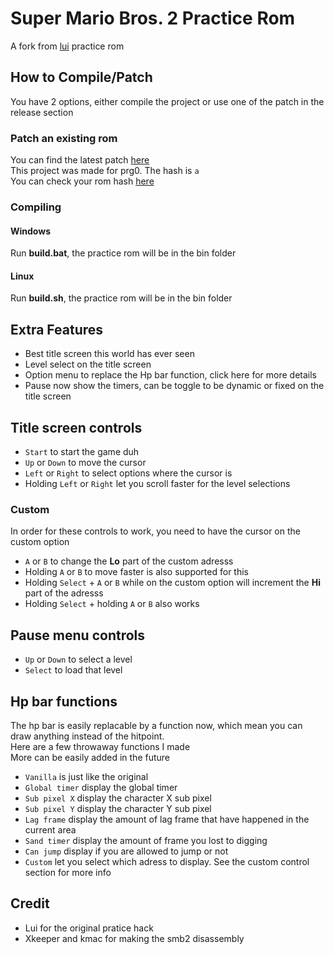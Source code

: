 # Super Mario Bros. 2 Practice Rom
A fork from [lui](https://github.com/Lui37/smb2u-hack/releases) practice rom

## How to Compile/Patch
You have 2 options, either compile the project or use one of the patch in the release section
### Patch an existing rom
You can find the latest patch [here]()  
This project was made for prg0. The hash is `a`  
You can check your rom hash [here](https://www.romhacking.net/hash/)

### Compiling
#### Windows
Run **build.bat**, the practice rom will be in the bin folder
#### Linux
Run **build.sh**, the practice rom will be in the bin folder
## Extra Features
* Best title screen this world has ever seen
* Level select on the title screen
* Option menu to replace the Hp bar function, click here for more details
* Pause now show the timers, can be toggle to be dynamic or fixed on the title screen


## Title screen controls

* `Start` to start the game duh
* `Up` or `Down` to move the cursor
* `Left` or `Right` to select options where the cursor is
* Holding `Left` or `Right` let you scroll faster for the level selections
### Custom  
In order for these controls to work, you need to have the cursor on the custom option
* `A` or `B` to change the **Lo** part of the custom adresss
* Holding `A` or `B` to move faster is also supported for this
* Holding `Select` + `A` or `B` while on the custom option will increment the **Hi** part of the adresss
* Holding `Select` + holding `A` or `B` also works

## Pause menu controls
* `Up` or `Down` to select a level
* `Select` to load that level

## Hp bar functions
The hp bar is easily replacable by a function now, which mean you can draw anything instead of the hitpoint.  
Here are a few throwaway functions I made  
More can be easily added in the future
* `Vanilla` is just like the original
* `Global timer` display the global timer
* `Sub pixel X` display the character X sub pixel
* `Sub pixel Y` display the character Y sub pixel
* `Lag frame` display the amount of lag frame that have happened in the current area
* `Sand timer` display the amount of frame you lost to digging
* `Can jump` display if you are allowed to jump or not
* `Custom` let you select which adress to display. See the custom control section for more info

## Credit
* Lui for the original pratice hack
* Xkeeper and kmac for making the smb2 disassembly
